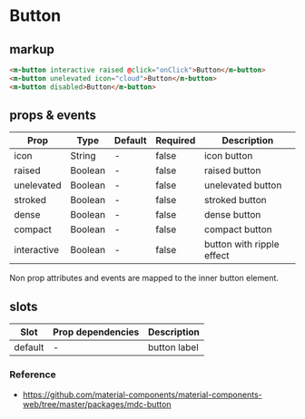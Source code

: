 # Button

## markup

```html
<m-button interactive raised @click="onClick">Button</m-button>
<m-button unelevated icon="cloud">Button</m-button>
<m-button disabled>Button</m-button>
```
## props & events
| Prop | Type | Default | Required | Description |
|------|------|---------|----------|-------------|
| icon | String | - | false | icon button
| raised | Boolean | - | false | raised button
| unelevated | Boolean | - | false | unelevated button
| stroked | Boolean | - | false | stroked button
| dense | Boolean | - | false | dense button
| compact | Boolean | - | false | compact button
| interactive | Boolean | - | false | button with ripple effect

Non prop attributes and events are mapped to the inner button element.

## slots
| Slot | Prop dependencies | Description |
|------|-------------------|-------------|
| default | - | button label |

### Reference
- https://github.com/material-components/material-components-web/tree/master/packages/mdc-button
